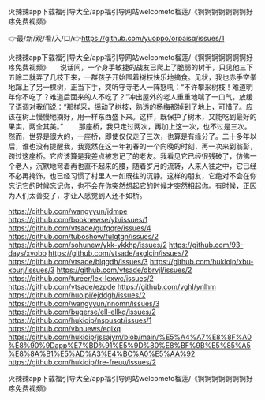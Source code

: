 火辣辣app下载福引导大全/app福引导网站welcometo榴莲/《锕锕锕锕锕锕锕好疼免费视频》

👉最/新/观/看/入/口/👉https://github.com/yuoppo/orpaisq/issues/1

火辣辣app下载福引导大全/app福引导网站welcometo榴莲/《锕锕锕锕锕锕锕好疼免费视频》　　说话间，一个身手敏捷的战友已爬上了脆弱的树干，只见他三下五除二就弄了几枝下来，一群孩子开始围着树枝快乐地摘食。见状，我也赤手空拳地蹿上了另一棵树，正当下手，突听守寺老人一阵怒吼：“不许攀采树枝！难道明年你不吃了？难道后面来的人不吃了？”冲出屋外的老人重重地喘了一口气，放缓了语调对我们说：“那样采，摇动了树枝，熟透的杨梅都掉到了地上，可惜了。应该在树上慢慢地摘好，用一样东西盛下来。这样，既保护了树木，又能吃到最好的果实，两全其美。”
　　那座桥，我只走过两次，再加上这一次，也不过是三次。然而，世界是很大的，一座桥，即使仅仅走了三次，也算是有缘分了。二十多年以后，谁也没有提醒我，我竟然在这一年初春的一个向晚的时刻，再一次来到翁彭，跨过这座桥。它应该算是我差点被忘记了的老友。我看见它已经很残破了，仿佛一个老人，沉默地弯着再也直不起来的腰，随着岁月的流转，人来人往之中，它已经不必再掩饰，也已经习惯了村里人一如既往的沉静。这样的朋友，它绝对不会在你忘记它的时候忘记你，也不会在你突然想起它的时候才突然相起你。有时候，正因为人们太善变了，才让人感觉到人还不如桥。


https://github.com/wangyyun/jdmpe
https://github.com/booknewse/yb/issues/1
https://github.com/vtsade/gufqqre/issues/4
https://github.com/tuboshow/fulgtgn/issues/2
https://github.com/sohunew/ykk-ykkhp/issues/2
https://github.com/93-days/xvobb
https://github.com/vtsade/axglcin/issues/2
https://github.com/vtsade/blqgdh/issues/3
https://github.com/hukioip/xbu-xburj/issues/3
https://github.com/vtsade/dbrvjl/issues/2
https://github.com/tureer/lex-lexwc/issues/2
https://github.com/vtsade/ezpde
https://github.com/vghl/ynlhm
https://github.com/huolpi/ejddgh/issues/2
https://github.com/wangyyun/nnomn/issues/3
https://github.com/bugerse/ell-ellkq/issues/2
https://github.com/hukioip/nspusqt/issues/1
https://github.com/vbnuews/eqixq
https://github.com/hukioip/jssajym/blob/main/%E5%A4%A7%E8%8F%A0%E8%90%9Dapp%E7%BD%91%E5%9D%80%E8%BF%9B%E5%85%A5%E8%8A%B1%E5%AD%A3%E4%BC%A0%E5%AA%92
https://github.com/hukioip/fre-freuu/issues/2

火辣辣app下载福引导大全/app福引导网站welcometo榴莲/《锕锕锕锕锕锕锕好疼免费视频》
